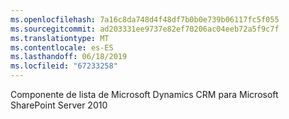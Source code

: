 ```yaml
---
ms.openlocfilehash: 7a16c8da748d4f48df7b0b0e739b06117fc5f055
ms.sourcegitcommit: ad203331ee9737e82ef70206ac04eeb72a5f9c7f
ms.translationtype: MT
ms.contentlocale: es-ES
ms.lasthandoff: 06/18/2019
ms.locfileid: "67233258"
---
```

Componente de lista de Microsoft Dynamics CRM para Microsoft SharePoint Server 2010